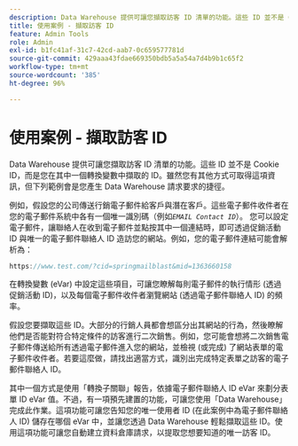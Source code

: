 ```yaml
---
description: Data Warehouse 提供可讓您擷取訪客 ID 清單的功能。這些 ID 並不是 Cookie ID，而是您在其中一個轉換變數中擷取的 ID。雖然您有其他方式可取得這項資訊，但下列範例會是您產生 Data Warehouse 請求要求的捷徑。
title: 使用案例 - 擷取訪客 ID
feature: Admin Tools
role: Admin
exl-id: b1fc41af-31c7-42cd-aab7-0c659577781d
source-git-commit: 429aaa43fdae669350bdb5a5a54a7d4b9b1c65f2
workflow-type: tm+mt
source-wordcount: '385'
ht-degree: 96%

---
```


# 使用案例 - 擷取訪客 ID

Data Warehouse 提供可讓您擷取訪客 ID 清單的功能。這些 ID 並不是 Cookie ID，而是您在其中一個轉換變數中擷取的 ID。雖然您有其他方式可取得這項資訊，但下列範例會是您產生 Data Warehouse 請求要求的捷徑。

例如，假設您的公司傳送行銷電子郵件給客戶與潛在客戶。這些電子郵件收件者在您的電子郵件系統中各有一個唯一識別碼（例如&#x200B;*`EMAIL Contact ID`*）。 您可以設定電子郵件，讓聯絡人在收到電子郵件並點按其中一個連結時，即可透過促銷活動 ID 與唯一的電子郵件聯絡人 ID 造訪您的網站。例如，您的電子郵件連結可能會解析為：

```js
https://www.test.com/?cid=springmailblast&mid=1363660158
```

在轉換變數 (eVar) 中設定這些項目，可讓您瞭解每則電子郵件的執行情形 (透過促銷活動 ID)，以及每個電子郵件收件者瀏覽網站 (透過電子郵件聯絡人 ID) 的頻率。

假設您要擷取這些 ID。大部分的行銷人員都會想區分出其網站的行為，然後瞭解他們是否能對符合特定條件的訪客進行二次銷售。例如，您可能會想將二次銷售電子郵件傳送給所有透過電子郵件進入您的網站，並檢視 (或完成) 了網站表單的電子郵件收件者。若要這麼做，請找出適當方式，識別出完成特定表單之訪客的電子郵件聯絡人 ID。

其中一個方式是使用「轉換子關聯」報告，依據電子郵件聯絡人 ID eVar 來劃分表單 ID eVar 值。不過，有一項預先建置的功能，可讓您使用「Data Warehouse」完成此作業。這項功能可讓您告知您的唯一使用者 ID (在此案例中為電子郵件聯絡人 ID) 儲存在哪個 eVar 中，並讓您透過 Data Warehouse 輕鬆擷取這些 ID。使用這項功能可讓您自動建立資料倉庫請求，以提取您想要知道的唯一訪客 ID。
